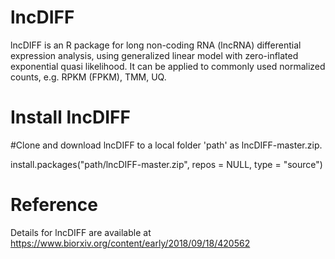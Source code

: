 # lncDIFF
lncDIFF is an R package for long non-coding RNA (lncRNA) differential expression analysis, using generalized linear model with zero-inflated exponential quasi likelihood. It can be applied to commonly used normalized counts, e.g. RPKM (FPKM), TMM, UQ. 

# Install lncDIFF

#Clone and download lncDIFF to a local folder 'path' as lncDIFF-master.zip.

install.packages("path/lncDIFF-master.zip", repos = NULL, type = "source")

# Reference 

Details for lncDIFF are  available at https://www.biorxiv.org/content/early/2018/09/18/420562

